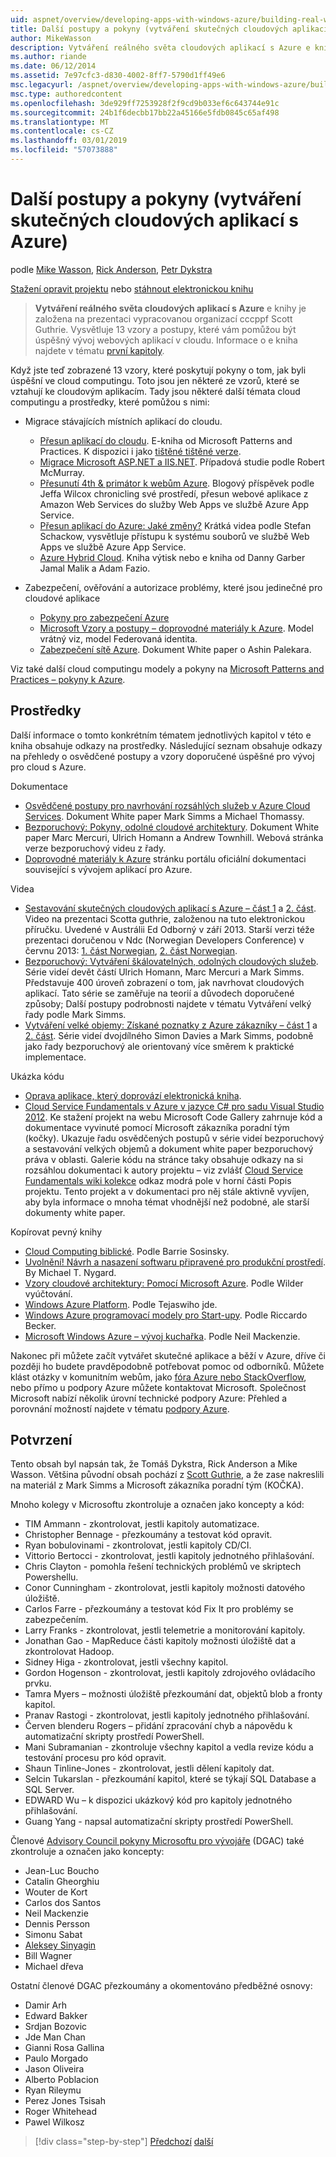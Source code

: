 ```yaml
---
uid: aspnet/overview/developing-apps-with-windows-azure/building-real-world-cloud-apps-with-windows-azure/more-patterns-and-guidance
title: Další postupy a pokyny (vytváření skutečných cloudových aplikací s Azure) | Dokumentace Microsoftu
author: MikeWasson
description: Vytváření reálného světa cloudových aplikací s Azure e kniha je založená na prezentaci vypracovanou organizací cccppf Scott Guthrie. Vysvětluje 13 vzory a postupy, které se dají mu...
ms.author: riande
ms.date: 06/12/2014
ms.assetid: 7e97cfc3-d830-4002-8ff7-5790d1ff49e6
msc.legacyurl: /aspnet/overview/developing-apps-with-windows-azure/building-real-world-cloud-apps-with-windows-azure/more-patterns-and-guidance
msc.type: authoredcontent
ms.openlocfilehash: 3de929ff7253928f2f9cd9b033ef6c643744e91c
ms.sourcegitcommit: 24b1f6decbb17bb22a45166e5fdb0845c65af498
ms.translationtype: MT
ms.contentlocale: cs-CZ
ms.lasthandoff: 03/01/2019
ms.locfileid: "57073888"
---
```

<a name="more-patterns-and-guidance-building-real-world-cloud-apps-with-azure"></a>Další postupy a pokyny (vytváření skutečných cloudových aplikací s Azure)
====================
podle [Mike Wasson](https://github.com/MikeWasson), [Rick Anderson]((https://twitter.com/RickAndMSFT)), [Petr Dykstra](https://github.com/tdykstra)

[Stažení opravit projektu](http://code.msdn.microsoft.com/Fix-It-app-for-Building-cdd80df4) nebo [stáhnout elektronickou knihu](http://blogs.msdn.com/b/microsoft_press/archive/2014/07/23/free-ebook-building-cloud-apps-with-microsoft-azure.aspx)

> **Vytváření reálného světa cloudových aplikací s Azure** e knihy je založena na prezentaci vypracovanou organizací cccppf Scott Guthrie. Vysvětluje 13 vzory a postupy, které vám pomůžou být úspěšný vývoj webových aplikací v cloudu. Informace o e kniha najdete v tématu [první kapitoly](introduction.md).


Když jste teď zobrazené 13 vzory, které poskytují pokyny o tom, jak byli úspěšní ve cloud computingu. Toto jsou jen některé ze vzorů, které se vztahují ke cloudovým aplikacím. Tady jsou některé další témata cloud computingu a prostředky, které pomůžou s nimi:

- Migrace stávajících místních aplikací do cloudu. 

    - [Přesun aplikací do cloudu](https://msdn.microsoft.com/library/ff728592.aspx). E-kniha od Microsoft Patterns and Practices. K dispozici i jako [tištěné tištěné verze](https://www.amazon.com/dp/1621140202).
    - [Migrace Microsoft ASP.NET a IIS.NET](https://go.microsoft.com/fwlink/?LinkId=400656). Případová studie podle Robert McMurray.
    - [Přesunutí 4th &amp; primátor k webům Azure](http://www.jeff.wilcox.name/2013/04/4thandmayor-azure-websites/). Blogový příspěvek podle Jeffa Wilcox chronicling své prostředí, přesun webové aplikace z Amazon Web Services do služby Web Apps ve službě Azure App Service.
    - [Přesun aplikací do Azure: Jaké změny?](https://azure.microsoft.com/documentation/videos/web-sites-internals-and-the-file-system/) Krátká videa podle Stefan Schackow, vysvětluje přístupu k systému souborů ve službě Web Apps ve službě Azure App Service.
    - [Azure Hybrid Cloud](https://www.amazon.com/dp/B00EOP4UQW). Kniha výtisk nebo e kniha od Danny Garber Jamal Malik a Adam Fazio.
- Zabezpečení, ověřování a autorizace problémy, které jsou jedinečné pro cloudové aplikace

    - [Pokyny pro zabezpečení Azure](https://azure.microsoft.com/blog/2014/02/10/best-practices-windows-azure-websites-waws/)
    - [Microsoft Vzory a postupy – doprovodné materiály k Azure](https://msdn.microsoft.com/library/dn568099.aspx). Model vrátný viz, model Federovaná identita.
    - [Zabezpečení sítě Azure](https://download.microsoft.com/download/4/3/9/43902EC9-410E-4875-8800-0788BE146A3D/Windows%20Azure%20Network%20Security%20Whitepaper%20-%20FINAL.docx). Dokument White paper o Ashin Palekara.

Viz také další cloud computingu modely a pokyny na [Microsoft Patterns and Practices – pokyny k Azure](https://msdn.microsoft.com/library/dn568099.aspx).

<a id="resources"></a>
## <a name="resources"></a>Prostředky

Další informace o tomto konkrétním tématem jednotlivých kapitol v této e kniha obsahuje odkazy na prostředky. Následující seznam obsahuje odkazy na přehledy o osvědčené postupy a vzory doporučené úspěšné pro vývoj pro cloud s Azure.

Dokumentace

- [Osvědčené postupy pro navrhování rozsáhlých služeb v Azure Cloud Services](https://msdn.microsoft.com/library/windowsazure/jj717232.aspx). Dokument White paper Mark Simms a Michael Thomassy.
- [Bezporuchový: Pokyny, odolné cloudové architektury](https://msdn.microsoft.com/library/windowsazure/jj853352.aspx). Dokument White paper Marc Mercuri, Ulrich Homann a Andrew Townhill. Webová stránka verze bezporuchový videu z řady.
- [Doprovodné materiály k Azure](https://azure.microsoft.com/develop/net/guidance/) stránku portálu oficiální dokumentaci související s vývojem aplikací pro Azure.

Videa

- [Sestavování skutečných cloudových aplikací s Azure – část 1](https://channel9.msdn.com/Events/TechEd/Australia/2013/AZR324) a [2. část](https://channel9.msdn.com/Events/TechEd/Australia/2013/AZR325). Video na prezentaci Scotta guthrie, založenou na tuto elektronickou příručku. Uvedené v Austrálii Ed Odborný v září 2013. Starší verzi téže prezentaci doručenou v Ndc (Norwegian Developers Conference) v červnu 2013: [1. část Norwegian](http://vimeo.com/68215538), [2. část Norwegian](http://vimeo.com/68215602).
- [Bezporuchový: Vytváření škálovatelných, odolných cloudových služeb](https://channel9.msdn.com/Series/FailSafe). Série videí devět částí Ulrich Homann, Marc Mercuri a Mark Simms. Představuje 400 úroveň zobrazení o tom, jak navrhovat cloudových aplikací. Tato série se zaměřuje na teorií a důvodech doporučené způsoby; Další postupy podrobnosti najdete v tématu Vytváření velký řady podle Mark Simms.
- [Vytváření velké objemy: Získané poznatky z Azure zákazníky – část 1](https://channel9.msdn.com/Events/Build/2012/3-029) a [2. část](https://channel9.msdn.com/Events/Build/2012/3-030). Série videí dvojdílného Simon Davies a Mark Simms, podobně jako řady bezporuchový ale orientovaný více směrem k praktické implementace.

Ukázka kódu

- [Oprava aplikace, který doprovází elektronická kniha](https://code.msdn.microsoft.com/Fix-It-app-for-Building-cdd80df4?cdn_id=2013-12-03-002).
- [Cloud Service Fundamentals v Azure v jazyce C# pro sadu Visual Studio 2012](http://aka.ms/csf). Ke stažení projekt na webu Microsoft Code Gallery zahrnuje kód a dokumentace vyvinuté pomocí Microsoft zákazníka poradní tým (kočky). Ukazuje řadu osvědčených postupů v série videí bezporuchový a sestavování velkých objemů a dokument white paper bezporuchový práva v oblasti. Galerie kódu na stránce taky obsahuje odkazy na si rozsáhlou dokumentaci k autory projektu – viz zvlášť [Cloud Service Fundamentals wiki kolekce](https://social.technet.microsoft.com/wiki/contents/articles/17987.cloud-service-fundamentals.aspx) odkaz modrá pole v horní části Popis projektu. Tento projekt a v dokumentaci pro něj stále aktivně vyvíjen, aby byla informace o mnoha témat vhodnější než podobné, ale starší dokumenty white paper.

Kopírovat pevný knihy

- [Cloud Computing biblické](https://www.amazon.com/dp/0470903562). Podle Barrie Sosinsky.
- [Uvolnění! Návrh a nasazení softwaru připravené pro produkční prostředí](https://www.amazon.com/Release-It-Production-Ready-Pragmatic-Programmers/dp/0978739213). By Michael T. Nygard.
- [Vzory cloudové architektury: Pomocí Microsoft Azure](http://shop.oreilly.com/product/0636920023777.do). Podle Wilder vyúčtování.
- [Windows Azure Platform](https://www.amazon.com/dp/1430235632). Podle Tejaswiho jde.
- [Windows Azure programovací modely pro Start-upy](https://www.amazon.com/dp/1849685606). Podle Riccardo Becker.
- [Microsoft Windows Azure – vývoj kuchařka](https://www.amazon.com/dp/1849682224). Podle Neil Mackenzie.

Nakonec při můžete začít vytvářet skutečné aplikace a běží v Azure, dříve či později ho budete pravděpodobně potřebovat pomoc od odborníků. Můžete klást otázky v komunitním webům, jako [fóra Azure nebo StackOverflow](https://azure.microsoft.com/support/forums/), nebo přímo u podpory Azure můžete kontaktovat Microsoft. Společnost Microsoft nabízí několik úrovní technické podpory Azure: Přehled a porovnání možností najdete v tématu [podpory Azure](https://azure.microsoft.com/support/plans/).

<a id="acknowledgments"></a>
## <a name="acknowledgments"></a>Potvrzení

Tento obsah byl napsán tak, že Tomáš Dykstra, Rick Anderson a Mike Wasson. Většina původní obsah pochází z [Scott Guthrie](https://weblogs.asp.net/scottgu/), a že zase nakreslili na materiál z Mark Simms a Microsoft zákazníka poradní tým (KOČKA).

Mnoho kolegy v Microsoftu zkontroluje a označen jako koncepty a kód:

- TIM Ammann - zkontrolovat, jestli kapitoly automatizace.
- Christopher Bennage - přezkoumány a testovat kód opravit.
- Ryan bobulovinami - zkontrolovat, jestli kapitoly CD/CI.
- Vittorio Bertocci - zkontrolovat, jestli kapitoly jednotného přihlašování.
- Chris Clayton - pomohla řešení technických problémů ve skriptech Powershellu.
- Conor Cunningham - zkontrolovat, jestli kapitoly možnosti datového úložiště.
- Carlos Farre - přezkoumány a testovat kód Fix It pro problémy se zabezpečením.
- Larry Franks - zkontrolovat, jestli telemetrie a monitorování kapitoly.
- Jonathan Gao - MapReduce části kapitoly možnosti úložiště dat a zkontrolovat Hadoop.
- Sidney Higa - zkontrolovat, jestli všechny kapitol.
- Gordon Hogenson - zkontrolovat, jestli kapitoly zdrojového ovládacího prvku.
- Tamra Myers – možnosti úložiště přezkoumání dat, objektů blob a fronty kapitol.
- Pranav Rastogi - zkontrolovat, jestli kapitoly jednotného přihlašování.
- Červen blenderu Rogers – přidání zpracování chyb a nápovědu k automatizační skripty prostředí PowerShell.
- Mani Subramanian - zkontroluje všechny kapitol a vedla revize kódu a testování procesu pro kód opravit.
- Shaun Tinline-Jones - zkontrolovat, jestli dělení kapitoly dat.
- Selcin Tukarslan - přezkoumání kapitol, které se týkají SQL Database a SQL Server.
- EDWARD Wu – k dispozici ukázkový kód pro kapitoly jednotného přihlašování.
- Guang Yang - napsal automatizační skripty prostředí PowerShell.

Členové [Advisory Council pokyny Microsoftu pro vývojáře](http://aka.ms/DGAC) (DGAC) také zkontroluje a označen jako koncepty:

- Jean-Luc Boucho
- Catalin Gheorghiu
- Wouter de Kort
- Carlos dos Santos
- Neil Mackenzie
- Dennis Persson
- Simonu Sabat
- [Aleksey Sinyagin](http://www.linkedin.com/in/sinyagin)
- Bill Wagner
- Michael dřeva

Ostatní členové DGAC přezkoumány a okomentováno předběžné osnovy:

- Damir Arh
- Edward Bakker
- Srdjan Bozovic
- Jde Man Chan
- Gianni Rosa Gallina
- Paulo Morgado
- Jason Oliveira
- Alberto Poblacion
- Ryan Rileymu
- Perez Jones Tsisah
- Roger Whitehead
- Pawel Wilkosz

> [!div class="step-by-step"]
> [Předchozí](queue-centric-work-pattern.md)
> [další](the-fix-it-sample-application.md)
